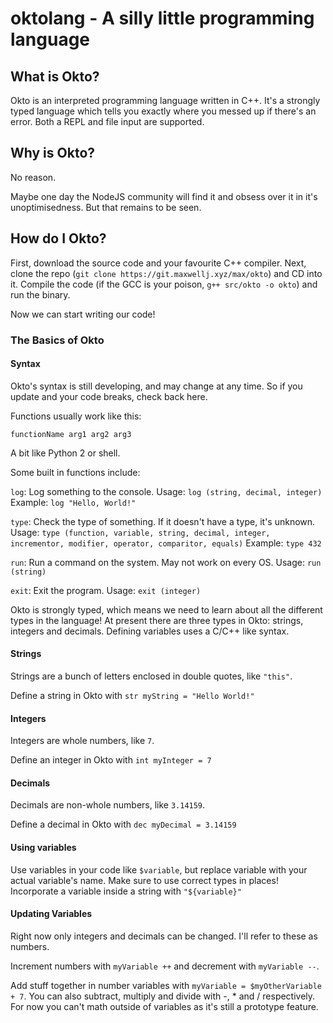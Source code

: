 # oktolang - A silly little programming language

## What is Okto?

Okto is an interpreted programming language written in C++. It's a strongly typed language which tells you exactly where you messed up if there's an error. Both a REPL and file input are supported. 

## Why is Okto?

No reason.

Maybe one day the NodeJS community will find it and obsess over it in it's unoptimisedness. But that remains to be seen.

## How do I Okto?

First, download the source code and your favourite C++ compiler. Next, clone the repo (`git clone https://git.maxwellj.xyz/max/okto`) and CD into it. Compile the code (if the GCC is your poison, `g++ src/okto -o okto`) and run the binary.

Now we can start writing our code!

### The Basics of Okto

#### Syntax

Okto's syntax is still developing, and may change at any time. So if you update and your code breaks, check back here.

Functions usually work like this:

`functionName arg1 arg2 arg3`

A bit like Python 2 or shell.

Some built in functions include:

`log`: Log something to the console. Usage: `log (string, decimal, integer)` Example: `log "Hello, World!"`

`type`: Check the type of something. If it doesn't have a type, it's unknown. Usage: `type (function, variable, string, decimal, integer, incrementor, modifier, operator, comparitor, equals)` Example: `type 432`

`run`: Run a command on the system. May not work on every OS. Usage: `run (string)`

`exit`: Exit the program. Usage: `exit (integer)`

Okto is strongly typed, which means we need to learn about all the different types in the language! At present there are three types in Okto: strings, integers and decimals. Defining variables uses a C/C++ like syntax.

#### Strings

Strings are a bunch of letters enclosed in double quotes, like `"this"`.

Define a string in Okto with `str myString = "Hello World!"`

#### Integers

Integers are whole numbers, like `7`.

Define an integer in Okto with `int myInteger = 7`

#### Decimals

Decimals are non-whole numbers, like `3.14159`.

Define a decimal in Okto with `dec myDecimal = 3.14159`

#### Using variables

Use variables in your code like `$variable`, but replace variable with your actual variable's name. Make sure to use correct types in places! Incorporate a variable inside a string with `"${variable}"`

#### Updating Variables

Right now only integers and decimals can be changed. I'll refer to these as numbers.

Increment numbers with `myVariable ++` and decrement with `myVariable --`.

Add stuff together in number variables with `myVariable = $myOtherVariable + 7`. You can also subtract, multiply and divide with -, * and / respectively. For now you can't math outside of variables as it's still a prototype feature.